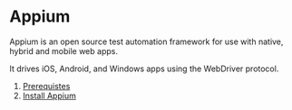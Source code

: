 # Appium
Appium is an open source test automation framework for use with native, hybrid and mobile web apps. 

It drives iOS, Android, and Windows apps using the WebDriver protocol.

1. [Prerequistes](Prerequisites.md)
1. [Install Appium](Install.md)

